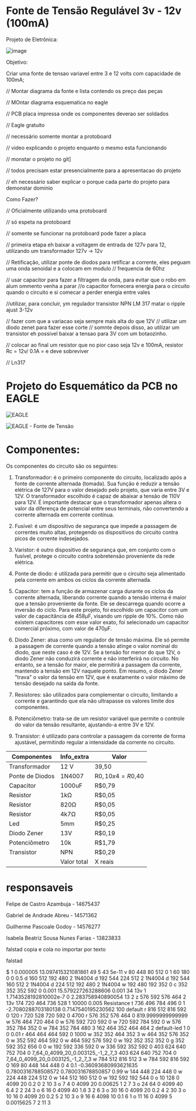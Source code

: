 # Fonte de Tensão Regulável 3v - 12v (100mA)
Projeto de Eletrônica:

![image](https://github.com/DeguShi/fonte_tensao/assets/128547705/df8d362b-5213-41a0-98ea-7ec15fcac8c6)

Objetivo:

Criar uma fonte de tensao variavel entre 3 e 12 volts com capacidade de 100mA;

// Montar diagrama da fonte e lista contendo os preço das peças

// MOntar diagrama esquematica no eagle

// PCB placa impressa onde os componentes deverao ser soldados

// Eagle gratuito

// necessário somente montar a protoboard

// video explicando o projeto enquanto o mesmo esta funcionando

// monstar o projeto no git]

// todos precisam estar presencialmente para a apresentacao do projeto

// eh necessário saber explicar o porque cada parte do projeto para demonstar dominio 


Como Fazer?

// Oficialmente utilizando uma protoboard

// só espeta na protoboard

// somente se funcionar na protoboard pode fazer a placa

// primeira etapa eh baixar a voltagem de entrada de 127v para 12, utilizando um transformador 127v -> 12v

// Retificação, utilizar ponte de diodos para retificar a corrente, eles peguam uma onda senoidal e a colocam em modulo
// frequencia de 60hz

// usar capacitor para fazer a filtragem da onda, para evitar que o robo em alum ommento venha a parar
//o capacitor fornecera energia para o circuito quando o circuito e si comecar a perder energia entre vales


//utilizar, para concluir, ym regulador transistor NPN LM 317 matar o ripple ajust 3-12v

// fazer com que a variacao seja sempre mais alta do que 12V
// utilizar um diodo zenet para fazer esse corte
// somnte depois disso, ao utilizar um transistor eh possivel baixar a tensao para 3V com um botaozinho.

// colocar ao final um resistor que no pior caso seja 12v e 100mA, resistor Rc = 12v/ 0.1A = e deve sobreviver

// Ln317

# Projeto do Esquemático da PCB no EAGLE

![EAGLE](https://github.com/DeguShi/fonte_tensao/assets/63174449/5fa2fe71-1880-49b5-b851-64adad062d8c)


![EAGLE - Fonte de Tensão](https://github.com/DeguShi/fonte_tensao/assets/63174449/f38924f6-60d4-4eec-bae7-0e1fc12d2f27)

# Componentes:

Os componentes do circuito são os seguintes:

1. Transformador: é o primeiro componente do circuito, localizado após a fonte de corrente alternada (tomada). Sua função é reduzir a tensão elétrica de 127V para o valor desejado pelo projeto, que varia entre 3V e 12V. O transformador escolhido é capaz de abaixar a tensão de 110V para 12V. É importante destacar que o transformador apenas altera o valor da diferença de potencial entre seus terminais, não convertendo a corrente alternada em corrente contínua.

2. Fusível: é um dispositivo de segurança que impede a passagem de correntes muito altas, protegendo os dispositivos do circuito contra picos de corrente indesejados.

3. Varistor: é outro dispositivo de segurança que, em conjunto com o fusível, protege o circuito contra sobretensão proveniente da rede elétrica.

4. Ponte de diodo: é utilizada para permitir que o circuito seja alimentado pela corrente em ambos os ciclos da corrente alternada.

5. Capacitor: tem a função de armazenar carga durante os ciclos da corrente alternada, liberando corrente quando a tensão interna é maior que a tensão proveniente da fonte. Ele se descarrega quando ocorre a inversão do ciclo. Para este projeto, foi escolhido um capacitor com um valor de capacitância de 458μF, visando um ripple de 10%. Como não existem capacitores com esse valor exato, foi selecionado um capacitor comercial próximo, com valor de 470μF.

6. Diodo Zener: atua como um regulador de tensão máxima. Ele só permite a passagem de corrente quando a tensão atinge o valor nominal do diodo, que neste caso é de 12V. Se a tensão for menor do que 12V, o diodo Zener não conduzirá corrente e não interferirá no circuito. No entanto, se a tensão for maior, ele permitirá a passagem da corrente, mantendo a tensão em 12V naquele ponto. Em resumo, o diodo Zener "trava" o valor da tensão em 12V, que é exatamente o valor máximo de tensão desejado na saída da fonte.

7. Resistores: são utilizados para complementar o circuito, limitando a corrente e garantindo que ela não ultrapasse os valores limite dos componentes.

8. Potenciômetro: trata-se de um resistor variável que permite o controle do valor da tensão resultante, ajustando-a entre 3V e 12V.

9. Transistor: é utilizado para controlar a passagem da corrente de forma ajustável, permitindo regular a intensidade da corrente no circuito.

| Componentes |	Info_extra | Valor |
|-------------|------------|-------|
|Transformador|     12 V   | 39,50 |
|Ponte de Diodos |	1N4007 |R$0,10 x 4 = R$0,40 |
|Capacitor	| 1000uF	| R$0,79 |
|Resistor	| 1kΩ	| R$0,05 |
|Resistor	| 820Ω	| R$0,05 |
|Resistor	| 4k7Ω	| R$0,05 |
|Led	| 5mm	| R$0,25 |
|Diodo Zener | 13V	| R$0,19 |
|Potenciômetro	| 10k	| R$1,79 |
|Transistor	| NPN	| R$0,29 |
|    | Valor total    | X reais | 

# responsaveis

Felipe de Castro Azambuja - 14675437

Gabriel de Andrade Abreu - 14571362

Guilherme Pascoale Godoy - 14576277

Isabela Beatriz Sousa Nunes Farias - 13823833


falstad copia e cola no importar por texto

falstad

$ 1 0.000005 13.097415321081861 49 5 43 5e-11
v 80 448 80 512 0 1 60 180 0 0 0.5
d 160 512 192 480 2 1N4004
d 192 544 224 512 2 1N4004
d 192 544 160 512 2 1N4004
d 224 512 192 480 2 1N4004
w 192 480 192 352 0
c 352 352 352 592 0 0.001 15.579227263288606 0.001
34 13v 1 1.7143528192810002e-7 0 2.283758940890054 13 2
z 576 592 576 464 2 13v
174 720 464 736 528 1 10000 0.005 Resistance
t 736 496 784 496 0 1 -2.7080288703180138 0.7147540195230562 100 default
r 816 512 816 592 0 120
r 720 528 720 592 0 4700
r 576 352 576 464 0 819.9999999999999
w 576 464 720 464 0
w 576 592 720 592 0
w 720 592 784 592 0
w 576 352 784 352 0
w 784 352 784 480 3
162 464 352 464 464 2 default-led 1 0 0 0.01
r 464 464 464 592 0 1000
w 352 352 464 352 3
w 464 352 576 352 0
w 352 592 464 592 0
w 464 592 576 592 0
w 192 352 352 352 0
g 352 592 352 656 0 0
w 192 592 336 592 0
w 336 592 352 592 0
403 624 640 752 704 0 7_64_0_4099_20_0.003125_-1_2_7_3
403 624 640 752 704 0 7_64_0_4099_20_0.003125_-1_2_7_3
w 784 512 816 512 3
w 784 592 816 592 0
169 80 448 144 448 0 4 0.1 -0.36093680993621635 0.7800316788508572 0.780031678850857 0.99
w 144 448 224 448 0
w 224 448 224 512 0
w 144 512 160 512 0
w 192 592 192 544 0
o 10 128 0 4099 20 0.2 0 2 10 3
o 7 4 0 4099 20 0.00625 1 2 7 3
o 24 64 0 4099 40 6.4 2 2 24 3
o 6 16 0 4099 40 1.6 3 2 6 3
o 30 16 0 4099 20 0.2 4 2 30 3
o 10 16 0 4099 20 0.2 5 2 10 3
o 9 16 6 4098 10 0.1 6 1
o 11 16 0 4099 5 0.0015625 7 2 11 3

